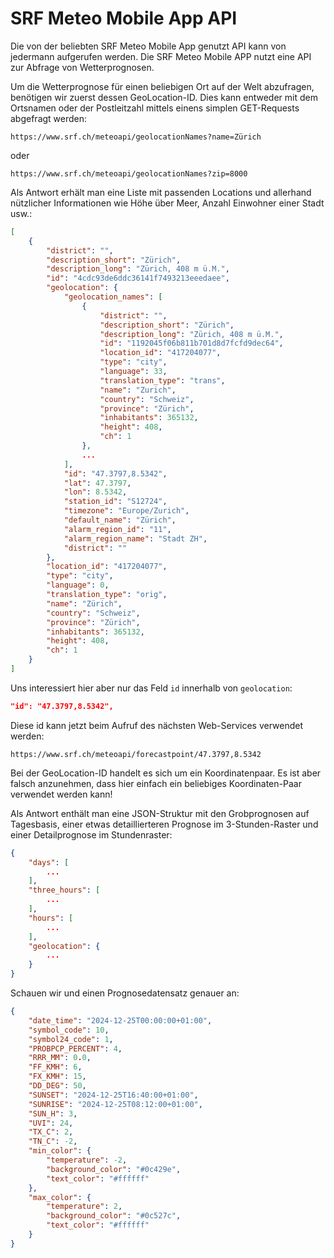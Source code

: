 # SRF Meteo Mobile App API
Die von der beliebten SRF Meteo Mobile App genutzt API kann von jedermann aufgerufen werden. 
Die SRF Meteo Mobile APP nutzt eine API zur Abfrage von Wetterprognosen.

Um die Wetterprognose für einen beliebigen Ort auf der Welt abzufragen, benötigen wir zuerst dessen GeoLocation-ID. Dies kann entweder mit dem Ortsnamen oder der Postleitzahl mittels einens simplen GET-Requests abgefragt werden:

```
https://www.srf.ch/meteoapi/geolocationNames?name=Zürich
```
oder
```
https://www.srf.ch/meteoapi/geolocationNames?zip=8000
```

Als Antwort erhält man eine Liste mit passenden Locations und allerhand nützlicher Informationen wie Höhe über Meer, Anzahl Einwohner einer Stadt usw.:

```JSON
[
    {
        "district": "",
        "description_short": "Zürich",
        "description_long": "Zürich, 408 m ü.M.",
        "id": "4cdc93de6ddc36141f7493213eeedaee",
        "geolocation": {
            "geolocation_names": [
                {
                    "district": "",
                    "description_short": "Zürich",
                    "description_long": "Zürich, 408 m ü.M.",
                    "id": "1192045f06b811b701d8d7fcfd9dec64",
                    "location_id": "417204077",
                    "type": "city",
                    "language": 33,
                    "translation_type": "trans",
                    "name": "Zurich",
                    "country": "Schweiz",
                    "province": "Zürich",
                    "inhabitants": 365132,
                    "height": 408,
                    "ch": 1
                },
                ...
            ],
            "id": "47.3797,8.5342",
            "lat": 47.3797,
            "lon": 8.5342,
            "station_id": "S12724",
            "timezone": "Europe/Zurich",
            "default_name": "Zürich",
            "alarm_region_id": "11",
            "alarm_region_name": "Stadt ZH",
            "district": ""
        },
        "location_id": "417204077",
        "type": "city",
        "language": 0,
        "translation_type": "orig",
        "name": "Zürich",
        "country": "Schweiz",
        "province": "Zürich",
        "inhabitants": 365132,
        "height": 408,
        "ch": 1
    }
]
```

Uns interessiert hier aber nur das Feld ```id``` innerhalb von ```geolocation```:

```JSON
"id": "47.3797,8.5342",
```

Diese id kann jetzt beim Aufruf des nächsten Web-Services verwendet werden:

```
https://www.srf.ch/meteoapi/forecastpoint/47.3797,8.5342
```

Bei der GeoLocation-ID handelt es sich um ein Koordinatenpaar. Es ist aber falsch anzunehmen, dass hier einfach ein beliebiges Koordinaten-Paar verwendet werden kann!

Als Antwort enthält man eine JSON-Struktur mit den Grobprognosen auf Tagesbasis, einer etwas detaillierteren Prognose im 3-Stunden-Raster und einer Detailprognose im Stundenraster:

```JSON
{
    "days": [
        ...
    ],
    "three_hours": [
        ...
    ],
    "hours": [
        ...
    ],
    "geolocation": {
        ...
    }
}
```

Schauen wir und einen Prognosedatensatz genauer an:

```JSON
{
    "date_time": "2024-12-25T00:00:00+01:00",
    "symbol_code": 10,
    "symbol24_code": 1,
    "PROBPCP_PERCENT": 4,
    "RRR_MM": 0.0,
    "FF_KMH": 6,
    "FX_KMH": 15,
    "DD_DEG": 50,
    "SUNSET": "2024-12-25T16:40:00+01:00",
    "SUNRISE": "2024-12-25T08:12:00+01:00",
    "SUN_H": 3,
    "UVI": 24,
    "TX_C": 2,
    "TN_C": -2,
    "min_color": {
        "temperature": -2,
        "background_color": "#0c429e",
        "text_color": "#ffffff"
    },
    "max_color": {
        "temperature": 2,
        "background_color": "#0c527c",
        "text_color": "#ffffff"
    }
}
```
